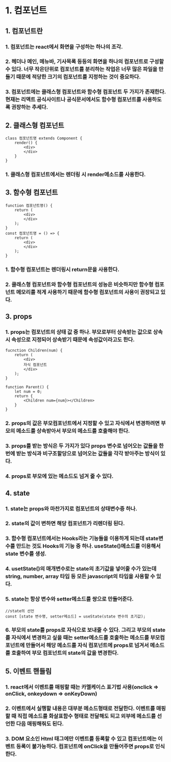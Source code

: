 # 1. 컴포넌트
## 1. 컴포넌트란
### 1. 컴포넌트는 react에서 화면을 구성하는 하나의 조각.
### 2. 헤더나 메인, 메뉴바, 기사목록 등등의 화면을 하나의 컴포넌트로 구성할 수 있다. 너무 작은단위로 컴포넌트를 분리하는 작업은 너무 많은 파일을 만들기 때문에 적당한 크기의 컴포넌트를 지정하는 것이 중요하다.
### 3. 컴포넌트에는 클래스형 컴포넌트와 함수형 컴포넌트 두 가지가 존재한다. 현재는 리액트 공식사이트나 공식문서에서도 함수형 컴포넌트를 사용하도록 권장하는 추세다.

## 2. 클래스형 컴포넌트
```
class 컴포넌트명 extends Component {
    render() {
        <div>
        </div>
    }
}
```
### 1. 클래스형 컴포넌트에서는 렌더링 시 render메소드를 사용한다.

## 3. 함수형 컴포넌트
```
function 컴포넌트명() {
    return (
        <div>
        </div>
    );
} 
const 컴포넌트명 = () => {
    return (
        <div>
        </div>
    );
}
```
### 1. 함수형 컴포넌트는 렌더링시 return문을 사용한다.
### 2. 클래스형 컴포넌트와 함수형 컴포넌트의 성능은 비슷하지만 함수형 컴포넌트 메모리를 적게 사용하기 때문에 함수형 컴포넌트의 사용이 권장되고 있다.

## 3. props
### 1. props는 컴포넌트의 상태 값 중 하나. 부모로부터 상속받는 값으로 상속 시 속성으로 지정되어 상속받기 때문에 속성값이라고도 한다.
```
fucnction Children(num) {
    return (
        <div>
        자식 컴포넌트
        </div>
    );
}

function Parent() {
    let num = 0;
    return {
        <Children num={num}></Children>
    }
}
```
### 2. props의 값은 부모컴포넌트에서 지정할 수 있고 자식에서 변경하려면 부모의 메소드를 상속받아서 부모의 메소드를 호출해야 한다.
### 3. props를 받는 방식은 두 가지가 있다 props 변수로 넘어오는 값들을 한 번에 받는 방식과 비구조할당으로 넘어오는 값들을 각각 받아주는 방식이 있다.
### 4. props로 부모에 있는 메소드도 넘겨 줄 수 있다.


## 4. state
### 1. state는 props와 마찬가지로 컴포넌트의 상태변수중 하나.
### 2. state의 값이 변하면 해당 컴포넌트가 리렌더링 된다.
### 3. 함수형 컴포넌트에서는 Hooks라는 기능들을 이용하게 되는데 state변수를 만드는 것도 Hooks의 기능 중 하나. useState()메소드를 이용해서 state 변수를 생성.
### 4. usetState()의 매개변수로는 state의 초기값을 넣어줄 수가 있는데 string, number, array 타입 등 모든 javascript의 타입을 사용할 수 있다.
### 5. state는 항상 변수와 setter메소드를 쌍으로 만들어준다.

```
//state의 선언
const [state 변수명, setter메소드] = useState(state 변수의 초기값);
```
### 6. 부모의 state를 props로 자식으로 보내줄 수 있다. 그리고 부모의 state를 자식에서 변경하고 싶을 때는 setter메소드를 호출하는 메소드를 부모컴포넌트에 만들어서 해당 메소드를 자식 컴포넌트에 props로 넘겨서 메소드를 호출하여 부모 컴포넌트의 state의 값을 변경한다.

## 5. 이벤트 핸들림
### 1. react에서 이벤트를 매핑할 때는 카멜케이스 표기법 사용(onclick => onClick, onkeydown => onKeyDown)
### 2. 이벤트에서 실행할 내용은 대부분 메소드형태로 전달한다. 이벤트를 매핑할 때 직접 메소드를 화살표함수 형태로 전달해도 되고 외부에 메소드를 선언한 다음 매핑해줘도 된다.
### 3. DOM 요소인 Html 태그에만 이벤트를 등록할 수 있고 컴포넌트에는 이벤트 등록이 불가능하다. 컴포넌트에 onClick을 만들어주면 props로 인식한다.
